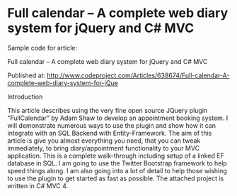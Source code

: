 # Full calendar – A complete web diary system for jQuery and C# MVC

Sample code for article:

Full calendar – A complete web diary system for jQuery and C# MVC

Published at: http://www.codeproject.com/Articles/638674/Full-calendar-A-complete-web-diary-system-for-jQue

Introduction

This article describes using the very fine open source JQuery plugin “FullCalendar” by Adam Shaw to develop an appointment booking system. I will demonstrate numerous ways to use the plugin and show how it can integrate with an SQL Backend with Entity-Framework. The aim of this article is give you almost everything you need, that you can tweak immediately, to bring diary/appointment functionality to your MVC application. This is a complete walk-through including setup of a linked EF database in SQL. I am going to use the Twitter Bootstrap framework to help speed things along. I am also going into a lot of detail to help those wishing to use the plugin to get started as fast as possible. The attached project is written in C# MVC 4. 
